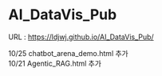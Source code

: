 # AI_DataVis_Pub
URL : https://ldjwj.github.io/AI_DataVis_Pub/

10/25 chatbot_arena_demo.html 추가 <br>
10/21 Agentic_RAG.html 추가
